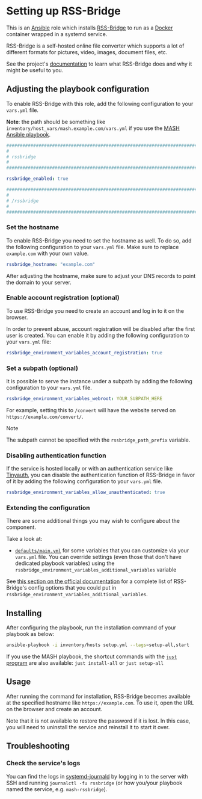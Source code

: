 <!--
SPDX-FileCopyrightText: 2020 - 2024 MDAD project contributors
SPDX-FileCopyrightText: 2020 - 2024 Slavi Pantaleev
SPDX-FileCopyrightText: 2020 Aaron Raimist
SPDX-FileCopyrightText: 2020 Chris van Dijk
SPDX-FileCopyrightText: 2020 Dominik Zajac
SPDX-FileCopyrightText: 2020 Mickaël Cornière
SPDX-FileCopyrightText: 2022 François Darveau
SPDX-FileCopyrightText: 2022 Julian Foad
SPDX-FileCopyrightText: 2022 Warren Bailey
SPDX-FileCopyrightText: 2023 Antonis Christofides
SPDX-FileCopyrightText: 2023 Felix Stupp
SPDX-FileCopyrightText: 2023 Pierre 'McFly' Marty
SPDX-FileCopyrightText: 2024 - 2025 Suguru Hirahara

SPDX-License-Identifier: AGPL-3.0-or-later
-->

# Setting up RSS-Bridge

This is an [Ansible](https://www.ansible.com/) role which installs [RSS-Bridge](https://github.com/C4illin/RSS-Bridge) to run as a [Docker](https://www.docker.com/) container wrapped in a systemd service.

RSS-Bridge is a self-hosted online file converter which supports a lot of different formats for pictures, video, images, document files, etc.

See the project's [documentation](https://github.com/C4illin/RSS-Bridge/blob/main/README.md) to learn what RSS-Bridge does and why it might be useful to you.

## Adjusting the playbook configuration

To enable RSS-Bridge with this role, add the following configuration to your `vars.yml` file.

**Note**: the path should be something like `inventory/host_vars/mash.example.com/vars.yml` if you use the [MASH Ansible playbook](https://github.com/mother-of-all-self-hosting/mash-playbook).

```yaml
########################################################################
#                                                                      #
# rssbridge                                                            #
#                                                                      #
########################################################################

rssbridge_enabled: true

########################################################################
#                                                                      #
# /rssbridge                                                           #
#                                                                      #
########################################################################
```

### Set the hostname

To enable RSS-Bridge you need to set the hostname as well. To do so, add the following configuration to your `vars.yml` file. Make sure to replace `example.com` with your own value.

```yaml
rssbridge_hostname: "example.com"
```

After adjusting the hostname, make sure to adjust your DNS records to point the domain to your server.

### Enable account registration (optional)

To use RSS-Bridge you need to create an account and log in to it on the browser.

In order to prevent abuse, account registration will be disabled after the first user is created. You can enable it by adding the following configuration to your `vars.yml` file:

```yaml
rssbridge_environment_variables_account_registration: true
```

### Set a subpath (optional)

It is possible to serve the instance under a subpath by adding the following configuration to your `vars.yml` file.

```yaml
rssbridge_environment_variables_webroot: YOUR_SUBPATH_HERE
```

For example, setting this to `/convert` will have the website served on `https://example.com/convert/`.

>[!NOTE]
> The subpath cannot be specified with the `rssbridge_path_prefix` variable.

### Disabling authentication function

If the service is hosted locally or with an authentication service like [Tinyauth](https://tinyauth.app/), you can disable the authentication function of RSS-Bridge in favor of it by adding the following configuration to your `vars.yml` file.

```yaml
rssbridge_environment_variables_allow_unauthenticated: true
```

### Extending the configuration

There are some additional things you may wish to configure about the component.

Take a look at:

- [`defaults/main.yml`](../defaults/main.yml) for some variables that you can customize via your `vars.yml` file. You can override settings (even those that don't have dedicated playbook variables) using the `rssbridge_environment_variables_additional_variables` variable

See [this section on the official documentation](https://github.com/C4illin/RSS-Bridge/blob/main/README.md#environment-variables) for a complete list of RSS-Bridge's config options that you could put in `rssbridge_environment_variables_additional_variables`.

## Installing

After configuring the playbook, run the installation command of your playbook as below:

```sh
ansible-playbook -i inventory/hosts setup.yml --tags=setup-all,start
```

If you use the MASH playbook, the shortcut commands with the [`just` program](https://github.com/mother-of-all-self-hosting/mash-playbook/blob/main/docs/just.md) are also available: `just install-all` or `just setup-all`

## Usage

After running the command for installation, RSS-Bridge becomes available at the specified hostname like `https://example.com`. To use it, open the URL on the browser and create an account.

Note that it is not available to restore the password if it is lost. In this case, you will need to uninstall the service and reinstall it to start it over.

## Troubleshooting

### Check the service's logs

You can find the logs in [systemd-journald](https://www.freedesktop.org/software/systemd/man/systemd-journald.service.html) by logging in to the server with SSH and running `journalctl -fu rssbridge` (or how you/your playbook named the service, e.g. `mash-rssbridge`).
